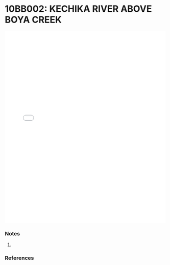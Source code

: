 # 10BB002: KECHIKA RIVER ABOVE BOYA CREEK

<iframe src="/_static/stations/10BB002_fdc.html" width="100%" height="600" frameborder="0"></iframe>

### Notes
1. 

### References

